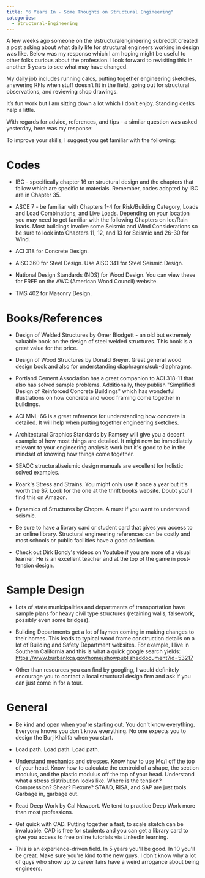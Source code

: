 ```yaml
---
title: "6 Years In - Some Thoughts on Structural Engineering"
categories:
  - Structural-Engineering
---
```


A few weeks ago someone on the r/structuralengineering subreddit created a post asking about what daily life for structural engineers working in design was like. Below was my response which I am hoping might be useful to other folks curious about the profession. I look forward to revisiting this in another 5 years to see what may have changed.


My daily job includes running calcs, putting together engineering sketches, answering RFIs when stuff doesn’t fit in the field, going out for structural observations, and reviewing shop drawings.

It’s fun work but I am sitting down a lot which I don’t enjoy. Standing desks help a little.

With regards for advice, references, and tips - a similar question was asked yesterday, here was my response:

To improve your skills, I suggest you get familiar with the following:

# Codes

- IBC - specifically chapter 16 on structural design and the chapters that follow which are specific to materials. Remember, codes adopted by IBC are in Chapter 35.

- ASCE 7 - be familiar with Chapters 1-4 for Risk/Building Category, Loads and Load Combinations, and Live Loads. Depending on your location you may need to get familiar with the following Chapters on Ice/Rain loads. Most buildings involve some Seismic and Wind Considerations so be sure to look into Chapters 11, 12, and 13 for Seismic and 26-30 for Wind.

- ACI 318 for Concrete Design.

- AISC 360 for Steel Design. Use AISC 341 for Steel Seismic Design.

- National Design Standards (NDS) for Wood Design. You can view these for FREE on the AWC (American Wood Council) website.

- TMS 402 for Masonry Design.

# Books/References

- Design of Welded Structures by Omer Blodgett - an old but extremely valuable book on the design of steel welded structures. This book is a great value for the price.

- Design of Wood Structures by Donald Breyer. Great general wood design book and also for understanding diaphragms/sub-diaphragms.

- Portland Cement Association has a great companion to ACI 318-11 that also has solved sample problems. Additionally, they publish "Simplified Design of Reinforced Concrete Buildings" which has wonderful illustrations on how concrete and wood framing come together in buildings.

- ACI MNL-66 is a great reference for understanding how concrete is detailed. It will help when putting together engineering sketches.

- Architectural Graphics Standards by Ramsey will give you a decent example of how most things are detailed. It might now be immediately relevant to your engineering analysis work but it's good to be in the mindset of knowing how things come together.

- SEAOC structural/seismic design manuals are excellent for holistic solved examples.

- Roark's Stress and Strains. You might only use it once a year but it's worth the $7. Look for the one at the thrift books website. Doubt you'll find this on Amazon.

- Dynamics of Structures by Chopra. A must if you want to understand seismic.

- Be sure to have a library card or student card that gives you access to an online library. Structural engineering references can be costly and most schools or public facilities have a good collection.

- Check out Dirk Bondy's videos on Youtube if you are more of a visual learner. He is an excellent teacher and at the top of the game in post-tension design.

# Sample Design

- Lots of state municipalities and departments of transportation have sample plans for heavy civil type structures (retaining walls, falsework, possibly even some bridges).

- Building Departments get a lot of laymen coming in making changes to their homes. This leads to typical wood frame construction details on a lot of Building and Safety Department websites. For example, I live in Southern California and this is what a quick google search yields: https://www.burbankca.gov/home/showpublisheddocument?id=53217

- Other than resources you can find by googling, I would definitely encourage you to contact a local structural design firm and ask if you can just come in for a tour.

# General

- Be kind and open when you're starting out. You don't know everything. Everyone knows you don't know everything. No one expects you to design the Burj Khalifa when you start.

- Load path. Load path. Load path.

- Understand mechanics and stresses. Know how to use Mc/I off the top of your head. Know how to calculate the centroid of a shape, the section modulus, and the plastic modulus off the top of your head. Understand what a stress distribution looks like. Where is the tension? Compression? Shear? Flexure? STAAD, RISA, and SAP are just tools. Garbage in, garbage out.

- Read Deep Work by Cal Newport. We tend to practice Deep Work more than most professions.

- Get quick with CAD. Putting together a fast, to scale sketch can be invaluable. CAD is free for students and you can get a library card to give you access to free online tutorials via LinkedIn learning.

- This is an experience-driven field. In 5 years you'll be good. In 10 you'll be great. Make sure you're kind to the new guys. I don't know why a lot of guys who show up to career fairs have a weird arrogance about being engineers.
